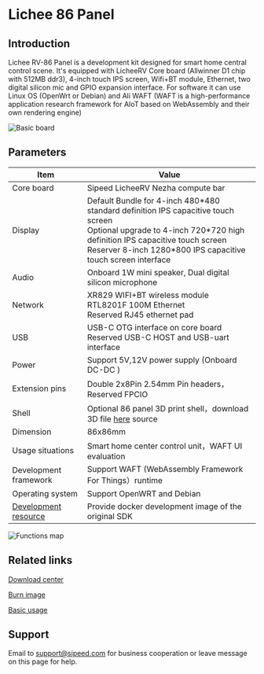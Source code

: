 # Lichee 86 Panel

## Introduction

Lichee RV-86 Panel is a development kit designed for smart home central control scene. It's equipped with LicheeRV Core board (Allwinner D1 chip with 512MB ddr3), 4-inch touch IPS screen, Wifi+BT module, Ethernet, two digital silicon mic and GPIO expansion interface. For software it can use Linux OS (OpenWrt or Debian) and Ali WAFT (WAFT is a high-performance application research framework for AIoT based on WebAssembly and their own rendering engine)

![Basic board](./../assets/RV/86_2.png)

## Parameters
| Item                                                  | Value                                                                                                                                                                                                                                      |
| ----------------------------------------------------- | ------------------------------------------------------------------------------------------------------------------------------------------------------------------------------------------------------------------------------------------ |
| Core board                                            | Sipeed LicheeRV Nezha compute bar                                                                                                                                                                                                          |
| Display                                               | Default Bundle for 4-inch 480\*480 standard definition IPS capacitive touch screen <br> Optional upgrade to 4-inch 720\*720 high definition IPS capacitive touch screen<br>Reserver 8-inch 1280\*800 IPS capacitive touch screen interface |
| Audio                                                 | Onboard 1W mini speaker, Dual digital silicon microphone                                                                                                                                                                                   |
| Network                                               | XR829 WIFI+BT wireless module <br>RTL8201F 100M Ethernet <br> Reserved RJ45 ethernet pad                                                                                                                                                   |
| USB                                                   | USB-C OTG interface on core board <br> Reserved USB-C HOST and USB-uart interface                                                                                                                                                          |
| Power                                                 | Support 5V,12V power supply (Onboard DC-DC )                                                                                                                                                                                               |
| Extension pins                                        | Double 2x8Pin 2.54mm Pin headers，Reserved FPCIO                                                                                                                                                                                           |
| Shell                                                 | Optional 86 panel 3D print shell，download 3D file [here](https://dl.sipeed.com/shareURL/LICHEE/D1/Lichee_RV_86_panel/6_Shell_3D) source                                                                                                                                                                               |
| Dimension                                             | 86x86mm                                                                                                                                                                                                                                    |
| Usage situations                                      | Smart home center control unit，WAFT UI evaluation                                                                                                                                                                                         |
| Development framework                                 | Support WAFT (WebAssembly Framework For Things）runtime                                                                                                                                                                                    |
| Operating system                                      | Support OpenWRT and Debian                                                                                                                                                                                                                 |
| [Development resource](./user.html#bsp-sdk-develpoment) | Provide docker development image of the original SDK                                                                                                                                                                                       |

![Functions map](./../assets/RV/86_pin.png)

## Related links

[Download center](https://dl.sipeed.com/shareURL/LICHEE/D1/Lichee_RV_86_panel)

[Burn image](./flash.md)

[Basic usage](./user.md)

## Support

Email to support@sipeed.com for business cooperation or leave message on this page for help.